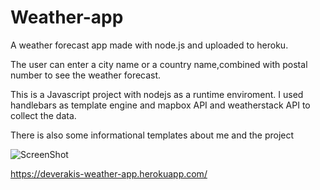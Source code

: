 # Weather-app
A weather forecast app made with node.js and uploaded to heroku. 

The user can enter a city name or a country name,combined with postal number to see the weather forecast.

This is a Javascript project with nodejs as a runtime enviroment. I used handlebars as template engine and mapbox API and weatherstack API to collect the data. 

There is also some informational templates about me and the project

![ScreenShot](/screenshots/screenshot.png)

https://deverakis-weather-app.herokuapp.com/



